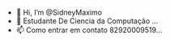 - 👋 Hi, I’m @SidneyMaximo
- 🌱 Estudante De Ciencia da Computação ...
- 📫 Como entrar em contato 82920009519...
  
<!---
SidneyMaximo/SidneyMaximo is a ✨ special ✨ repository because its `README.md` (this file) appears on your GitHub profile.
You can click the Preview link to take a look at your changes.
--->
